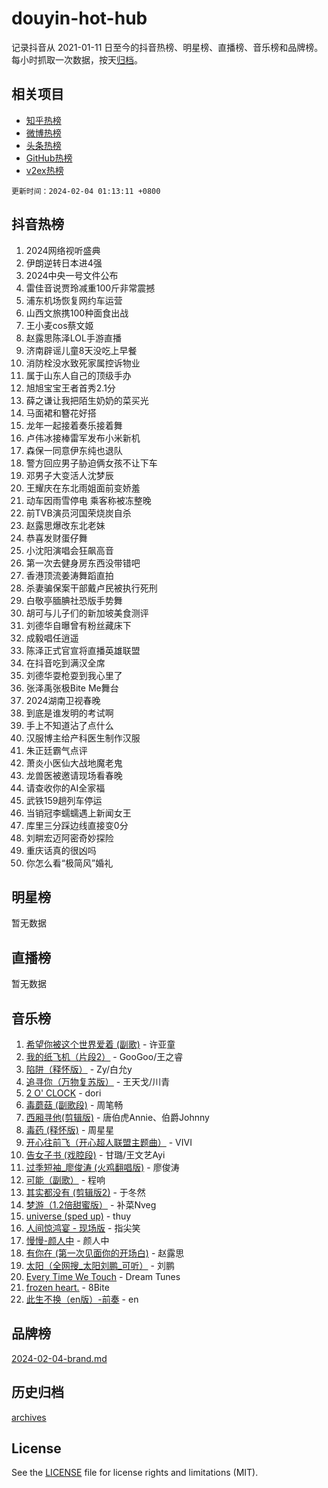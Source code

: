 # douyin-hot-hub

记录抖音从 2021-01-11 日至今的抖音热榜、明星榜、直播榜、音乐榜和品牌榜。每小时抓取一次数据，按天[归档](archives)。

## 相关项目

- [知乎热榜](https://github.com/lonnyzhang423/zhihu-hot-hub)
- [微博热榜](https://github.com/lonnyzhang423/weibo-hot-hub)
- [头条热榜](https://github.com/lonnyzhang423/toutiao-hot-hub)
- [GitHub热榜](https://github.com/lonnyzhang423/github-hot-hub)
- [v2ex热榜](https://github.com/lonnyzhang423/v2ex-hot-hub)


`更新时间：2024-02-04 01:13:11 +0800`

## 抖音热榜

1. 2024网络视听盛典
1. 伊朗逆转日本进4强
1. 2024中央一号文件公布
1. 雷佳音说贾玲减重100斤非常震撼
1. 浦东机场恢复网约车运营
1. 山西文旅携100种面食出战
1. 王小麦cos蔡文姬
1. 赵露思陈泽LOL手游直播
1. 济南辟谣儿童8天没吃上早餐
1. 消防栓没水致死家属控诉物业
1. 属于山东人自己的顶级手办
1. 旭旭宝宝王者首秀2.1分
1. 薛之谦让我把陌生奶奶的菜买光
1. 马面裙和簪花好搭
1. 龙年一起接着奏乐接着舞
1. 卢伟冰接棒雷军发布小米新机
1. 森保一同意伊东纯也退队
1. 警方回应男子胁迫俩女孩不让下车
1. 邓男子大变活人沈梦辰
1. 王耀庆在东北雨姐面前变娇羞
1. 动车因雨雪停电 乘客称被冻整晚
1. 前TVB演员河国荣烧炭自杀
1. 赵露思爆改东北老妹
1. 恭喜发财蛋仔舞
1. 小沈阳演唱会狂飙高音
1. 第一次去健身房东西没带错吧
1. 香港顶流姜涛舞蹈直拍
1. 杀妻骗保案干部戴卢民被执行死刑
1. 白敬亭腼腆社恐版手势舞
1. 胡可与儿子们的新加坡美食测评
1. 刘德华自曝曾有粉丝藏床下
1. 成毅唱任逍遥
1. 陈泽正式官宣将直播英雄联盟
1. 在抖音吃到满汉全席
1. 刘德华耍枪耍到我心里了
1. 张泽禹张极Bite Me舞台
1. 2024湖南卫视春晚
1. 到底是谁发明的考试啊
1. 手上不知道沾了点什么
1. 汉服博主给产科医生制作汉服
1. 朱正廷霸气点评
1. 萧炎小医仙大战地魔老鬼
1. 龙兽医被邀请现场看春晚
1. 请查收你的AI全家福
1. 武铁159趟列车停运
1. 当销冠李蠕蠕遇上新闻女王
1. 库里三分踩边线直接变0分
1. 刘畊宏迈阿密奇妙探险
1. 重庆话真的很凶吗
1. 你怎么看“极简风”婚礼

## 明星榜

暂无数据

## 直播榜

暂无数据

## 音乐榜

1. [希望你被这个世界爱着 (副歌)](https://sf5-hl-cdn-tos.douyinstatic.com/obj/tos-cn-ve-2774/oUHCmWQfZlE3QQBKBeD8rCFLpJzPgCpImhsxMt) - 许亚童
1. [我的纸飞机（片段2）](https://sf5-hl-cdn-tos.douyinstatic.com/obj/tos-cn-ve-2774/oM2ZrKcg2CD5AeRB2gkeXOFB1IxAGJdZPazYHf) - GooGoo/王之睿
1. [陷阱（释怀版）](https://sf3-cdn-tos.douyinstatic.com/obj/tos-cn-ve-2774/oE8C21LeZrzKLDFfQYgMzx4GAIHageG5IzayY7) - Zy/白允y
1. [追寻你（万物复苏版）](https://sf6-cdn-tos.douyinstatic.com/obj/tos-cn-ve-2774/oYeAZJsbjIDit9APmBg8u6uDUQnHmoCf3gbo74) - 王天戈/川青
1. [2 O' CLOCK](https://sf6-cdn-tos.douyinstatic.com/obj/tos-cn-ve-2774/oIUBICeqlYQHTigCBOnCMlwBZJkgiBjt1oDfbg) - dori
1. [毒蘑菇 (副歌段)](https://sf5-hl-cdn-tos.douyinstatic.com/obj/tos-cn-ve-2774/ocDEUsfdLjxnlFXtfogBCiQCEqYB7QZgZ8VViM) - 周笔畅
1. [西厢寻他(剪辑版)](https://sf5-hl-cdn-tos.douyinstatic.com/obj/tos-cn-ve-2774/oUsAVfAQKlRNxEv5qxvIB8o5qmIWUcXbzJKJhw) - 唐伯虎Annie、伯爵Johnny
1. [毒药 (释怀版)](https://sf3-cdn-tos.douyinstatic.com/obj/tos-cn-ve-2774/oYILMEAzspdZBIzy4frJNB8ZHPHWAhiwowd4Ad) - 周星星
1. [开心往前飞（开心超人联盟主题曲）](https://sf3-cdn-tos.douyinstatic.com/obj/tos-cn-ve-2774/9d8fb7c82cf1421fb93a9fe925275e0a) - VIVI
1. [告女子书 (戏腔段)](https://sf3-cdn-tos.douyinstatic.com/obj/tos-cn-ve-2774/osCCzFxWgstBDi92ZfBB4ht7gQENBmQMAl0eI6) - 甘璐/王文艺Ayi
1. [过季短袖_廖俊涛 (火鸡翻唱版)](https://sf5-hl-cdn-tos.douyinstatic.com/obj/tos-cn-ve-2774/ogQVJl0tRBKxQgZji7YClFEBrVDeHpPTWfCZbQ) - 廖俊涛
1. [可能（副歌）](https://sf5-hl-cdn-tos.douyinstatic.com/obj/tos-cn-ve-2774/cde1731888894259b333569393c2fb51) - 程响
1. [其实都没有 (剪辑版2)](https://sf5-hl-cdn-tos.douyinstatic.com/obj/tos-cn-ve-2774/oEBNQenHZtBhxYjGgUDQk0BCHTigQafgFlbQ7k) - 于冬然
1. [梦游（1.2倍甜蜜版）](https://sf6-cdn-tos.douyinstatic.com/obj/tos-cn-ve-2774/o4gyAUm8hwufoEABmwVIiQtHsFuGzAEEWtNMzo) - 补菜Nveg
1. [universe (sped up)](https://sf5-hl-cdn-tos.douyinstatic.com/obj/tos-cn-ve-2774/oIQnurQLDCsdYeegkM4CKuVb23MZBXtX6QB8bv) - thuy
1. [人间惊鸿宴 - 现场版](https://sf5-hl-cdn-tos.douyinstatic.com/obj/tos-cn-ve-2774/osF4mrPePAf2Yv8Wfr5fATCHZwL5h1QiGQAKwz) - 指尖笑
1. [慢慢-颜人中](https://sf5-hl-cdn-tos.douyinstatic.com/obj/tos-cn-ve-2774/ocjHNfBXdBxQNC8ZGAeoLMFTUgtBg8bkExunDC) - 颜人中
1. [有你在 (第一次见面你的开场白)](https://sf3-cdn-tos.douyinstatic.com/obj/tos-cn-ve-2774/oAthrQ3ClJBfI57uBoFEgNDYtNCZ0TSYQQfxQ0) - 赵露思
1. [太阳（全网搜_太阳刘鹏_可听）](https://sf5-hl-cdn-tos.douyinstatic.com/obj/tos-cn-ve-2774/ogWbyIQnlBFImVbeDocRdCIYtBHlbJXgfZMvgz) - 刘鹏
1. [Every Time We Touch](https://sf6-cdn-tos.douyinstatic.com/obj/tos-cn-ve-2774/ogN6lUKQeBBfEVhIOMikG1CcJjugxk1tztZyhP) - Dream Tunes
1. [frozen heart.](https://sf5-hl-cdn-tos.douyinstatic.com/obj/tos-cn-ve-2774/oIIWJfyjIACZA9zQMtnJ6hQQhFC4vhCupoRBsO) - 8Bite
1. [此生不换（en版）-前奏](https://sf3-cdn-tos.douyinstatic.com/obj/tos-cn-ve-2774/oMDvUGwhKrKYDEqXiMYEwxZqBWIJFA92CiLAO) - en

## 品牌榜

[2024-02-04-brand.md](archives/2024-02-04-brand.md)

## 历史归档

[archives](archives)

## License

See the [LICENSE](LICENSE) file for license rights and limitations (MIT).
